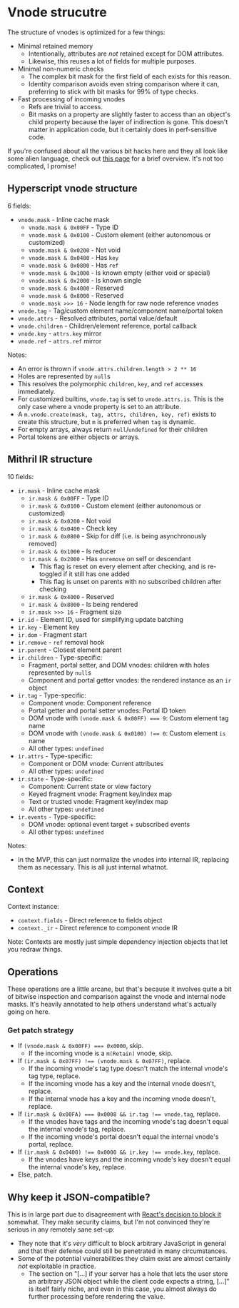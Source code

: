 # Vnode strucutre

The structure of vnodes is optimized for a few things:

- Minimal retained memory
	- Intentionally, attributes are *not* retained except for DOM attributes.
	- Likewise, this reuses a lot of fields for multiple purposes.
- Minimal non-numeric checks
	- The complex bit mask for the first field of each exists for this reason.
	- Identity comparison avoids even string comparison where it can, preferring to stick with bit masks for 99% of type checks.
- Fast processing of incoming vnodes
	- Refs are trivial to access.
	- Bit masks on a property are slightly faster to access than an object's child property because the layer of indirection is gone. This doesn't matter in application code, but it certainly does in perf-sensitive code.

If you're confused about all the various bit hacks here and they all look like some alien language, check out [this page](bitwise.md) for a brief overview. It's not too complicated, I promise!

## Hyperscript vnode structure

6 fields:

- `vnode.mask` - Inline cache mask
	- `vnode.mask & 0x00FF` - Type ID
	- `vnode.mask & 0x0100` - Custom element (either autonomous or customized)
	- `vnode.mask & 0x0200` - Not void
	- `vnode.mask & 0x0400` - Has `key`
	- `vnode.mask & 0x0800` - Has `ref`
	- `vnode.mask & 0x1000` - Is known empty (either void or special)
	- `vnode.mask & 0x2000` - Is known single
	- `vnode.mask & 0x4000` - Reserved
	- `vnode.mask & 0x8000` - Reserved
	- `vnode.mask >>> 16` - Node length for raw node reference vnodes
- `vnode.tag` - Tag/custom element name/component name/portal token
- `vnode.attrs` - Resolved attributes, portal value/default
- `vnode.children` - Children/element reference, portal callback
- `vnode.key` - `attrs.key` mirror
- `vnode.ref` - `attrs.ref` mirror

Notes:

- An error is thrown if `vnode.attrs.children.length > 2 ** 16`
- Holes are represented by `null`s
- This resolves the polymorphic `children`, `key`, and `ref` accesses immediately.
- For customized builtins, `vnode.tag` is set to `vnode.attrs.is`. This is the only case where a vnode property is set to an attribute.
- A `m.vnode.create(mask, tag, attrs, children, key, ref)` exists to create this structure, but `m` is preferred when `tag` is dynamic.
- For empty arrays, always return `null`/`undefined` for their children
- Portal tokens are either objects or arrays.

## Mithril IR structure

10 fields:

- `ir.mask` - Inline cache mask
	- `ir.mask & 0x00FF` - Type ID
	- `ir.mask & 0x0100` - Custom element (either autonomous or customized)
	- `ir.mask & 0x0200` - Not void
	- `ir.mask & 0x0400` - Check key
	- `ir.mask & 0x0800` - Skip for diff (i.e. is being asynchronously removed)
	- `ir.mask & 0x1000` - Is reducer
	- `ir.mask & 0x2000` - Has `onremove` on self or descendant
	    - This flag is reset on every element after checking, and is re-toggled if it still has one added
		- This flag is unset on parents with no subscribed children after checking
	- `ir.mask & 0x4000` - Reserved
	- `ir.mask & 0x8000` - Is being rendered
	- `ir.mask >>> 16` - Fragment size
- `ir.id` - Element ID, used for simplifying update batching
- `ir.key` - Element key
- `ir.dom` - Fragment start
- `ir.remove` - `ref` removal hook
- `ir.parent` - Closest element parent
- `ir.children` - Type-specific:
	- Fragment, portal setter, and DOM vnodes: children with holes represented by `null`s
	- Component and portal getter vnodes: the rendered instance as an `ir` object
- `ir.tag` - Type-specific:
	- Component vnode: Component reference
	- Portal getter and portal setter vnodes: Portal ID token
	- DOM vnode with `(vnode.mask & 0x00FF) === 9`: Custom element tag name
	- DOM vnode with `(vnode.mask & 0x0100) !== 0`: Custom element `is` name
	- All other types: `undefined`
- `ir.attrs` - Type-specific:
	- Component or DOM vnode: Current attributes
	- All other types: `undefined`
- `ir.state` - Type-specific:
	- Component: Current state or view factory
	- Keyed fragment vnode: Fragment key/index map
	- Text or trusted vnode: Fragment key/index map
	- All other types: `undefined`
- `ir.events` - Type-specific:
	- DOM vnode: optional event target + subscribed events
	- All other types: `undefined`

Notes:

- In the MVP, this can just normalize the vnodes into internal IR, replacing them as necessary. This is all just internal whatnot.

## Context

Context instance:

- `context.fields` - Direct reference to fields object
- `context._ir` - Direct reference to component vnode IR

Note: Contexts are mostly just simple dependency injection objects that let you redraw things.

## Operations

These operations are a little arcane, but that's because it involves quite a bit of bitwise inspection and comparison against the vnode and internal node masks. It's heavily annotated to help others understand what's actually going on here.

### Get patch strategy

- If `(vnode.mask & 0x00FF) === 0x0000`, skip.
	- If the incoming vnode is a `m(Retain)` vnode, skip.
- If `(ir.mask & 0x07FF) !== (vnode.mask & 0x07FF)`, replace.
	- If the incoming vnode's tag type doesn't match the internal vnode's tag type, replace.
	- If the incoming vnode has a key and the internal vnode doesn't, replace.
	- If the internal vnode has a key and the incoming vnode doesn't, replace.
- If `(ir.mask & 0x00FA) === 0x0008 && ir.tag !== vnode.tag`, replace.
	- If the vnodes have tags and the incoming vnode's tag doesn't equal the internal vnode's tag, replace.
	- If the incoming vnode's portal doesn't equal the internal vnode's portal, replace.
- If `(ir.mask & 0x0400) !== 0x0000 && ir.key !== vnode.key`, replace.
	- If the vnodes have keys and the incoming vnode's key doesn't equal the internal vnode's key, replace.
- Else, patch.

## Why keep it JSON-compatible?

This is in large part due to disagreement with [React's decision to block it](https://overreacted.io/why-do-react-elements-have-typeof-property/) somewhat. They make security claims, but I'm not convinced they're serious in any remotely sane set-up:

- They note that it's *very* difficult to block arbitrary JavaScript in general and that their defense could still be penetrated in many circumstances.
- Some of the potential vulnerabilities they claim exist are almost certainly *not* exploitable in practice.
	- The section on "[...] if your server has a hole that lets the user store an arbitrary JSON object while the client code expects a string, [...]" is itself fairly niche, and even in this case, you almost always do further processing before rendering the value.
